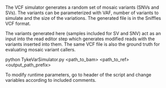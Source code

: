 The VCF simulator generates a random set of mosaic variants (SNVs and SVs). The variants can be parameterized with VAF, 
number of variants to simulate and the size of the variations. The generated file is in the Sniffles VCF format.

The variants generated here (samples included for SV and SNV) act as an input into the read editor step which generates modified reads 
with the variants inserted into them. The same VCF file is also the ground truth for evaluating mosaic variant callers.

python TykeVarSimulator.py <path_to_bam> <path_to_ref> <output_path_prefix>

To modify runtime parameters, go to header of the script and change variables according to included comments.
